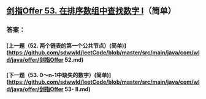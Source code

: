 ## [剑指Offer 53. 在排序数组中查找数字 I](https://leetcode-cn.com/problems/merge-two-sorted-lists/)（简单）





### 答案：



#### [上一题（52. 两个链表的第一个公共节点）(简单)](https://github.com/sdwwld/leetCode/blob/master/src/main/java/com/wld/java/offer/剑指Offer 52.md)

#### [下一题（53. 0～n-1中缺失的数字）(简单)](https://github.com/sdwwld/leetCode/blob/master/src/main/java/com/wld/java/offer/剑指Offer 53- II.md)